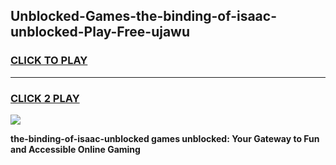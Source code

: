 
## Unblocked-Games-the-binding-of-isaac-unblocked-Play-Free-ujawu
<h3>
<a href="https://premium76.site?title=the-binding-of-isaac-unblocked&ref=21A">CLICK TO PLAY</a></h3>
<hr>

<h3>
<a href="https://premium76.site?title=the-binding-of-isaac-unblocked&ref=21A">CLICK 2 PLAY</a>
  
</h3>

<a href="https://premium76.site?title=the-binding-of-isaac-unblocked&ref=21A"><img src="https://clearcache.store/games.png"></a>


**the-binding-of-isaac-unblocked games unblocked: Your Gateway to Fun and Accessible Online Gaming**
